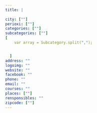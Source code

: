 ```yaml
---
title: |
   
city: [""]
perioxi: [""]
categories: [""]
subcategories: [""]
[  
	var array = Subcategory.split(",");


  ]
address: ""
logoimg: ""
website: ""
facebook: ""
phone: ""
email: ""
courses: ""
places: [""]
rensponsibles: ""
zipcode: [""]
---
```




